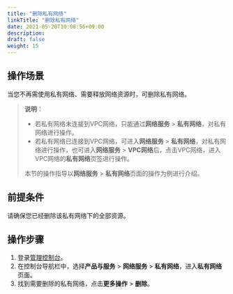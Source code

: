 ```yaml
---
title: "删除私有网络"
linkTitle: "删除私有网络"
date: 2021-05-20T10:08:56+09:00
description:
draft: false
weight: 15
---
```


## 操作场景

当您不再需使用私有网络、需要释放网络资源时，可删除私有网络。

> **说明**：
>
> - 若私有网络未连接到VPC网络，只能通过**网络服务** > **私有网络**，对私有网络进行操作。
> - 若私有网络已连接到VPC网络，可进入**网络服务** > **私有网络**，对私有网络进行操作，也可进入**网络服务** > **VPC网络**后，点击VPC网络，进入VPC网络的**私有网络**页签进行操作。
>
> 本节的操作指导以**网络服务** > **私有网络**页面的操作为例进行介绍。

## 前提条件

请确保您已经删除该私有网络下的全部资源。

## 操作步骤

1. 登录[管理控制台](https://console.qingcloud.com/pek3)。
2. 在控制台导航栏中，选择**产品与服务** > **网络服务** > **私有网络**，进入**私有网络**页面。
3. 找到需要删除的私有网络，点击**更多操作** > **删除**。

